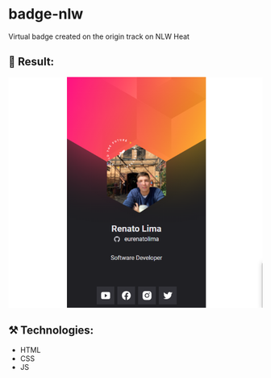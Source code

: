 # badge-nlw
Virtual badge created on the origin track on NLW Heat


## 🚀 Result: 
<img src="/images/nlw-cracha.png">


## ⚒️ Technologies:
* HTML
* CSS
* JS
